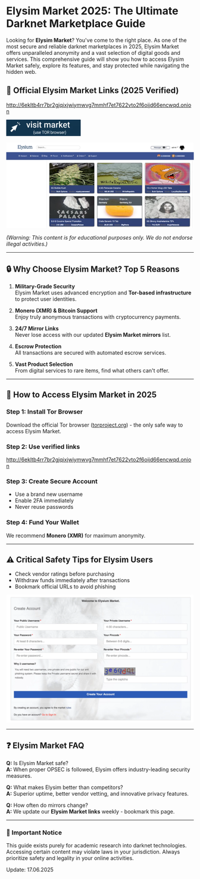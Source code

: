 # Elysim Market 2025: The Ultimate Darknet Marketplace Guide

Looking for **Elysim Market**? You've come to the right place. As one of the most secure and reliable darknet marketplaces in 2025, Elysim Market offers unparalleled anonymity and a vast selection of digital goods and services. This comprehensive guide will show you how to access Elysim Market safely, explore its features, and stay protected while navigating the hidden web.

## 🔗 Official Elysim Market Links (2025 Verified)

http://6ekltb4rr7br2gjqixjwiymwvg7mmhf7et7622vto2f6oijd66encwqd.onion

[<img src="/static/halt.webp" width="200">](http://6ekltb4rr7br2gjqixjwiymwvg7mmhf7et7622vto2f6oijd66encwqd.onion)

<a href="http://6ekltb4rr7br2gjqixjwiymwvg7mmhf7et7622vto2f6oijd66encwqd.onion"><img src="/static/show.webp" alt="Elysim Market Onion Link" style="max-width: 100%;"></a>

*(Warning: This content is for educational purposes only. We do not endorse illegal activities.)*

---

## 🔒 Why Choose Elysim Market? Top 5 Reasons

1. **Military-Grade Security**  
   Elysim Market uses advanced encryption and **Tor-based infrastructure** to protect user identities.

2. **Monero (XMR) & Bitcoin Support**  
   Enjoy truly anonymous transactions with cryptocurrency payments.

3. **24/7 Mirror Links**  
   Never lose access with our updated **Elysim Market mirrors** list.

4. **Escrow Protection**  
   All transactions are secured with automated escrow services.

5. **Vast Product Selection**  
   From digital services to rare items, find what others can't offer.

---

## 🚀 How to Access Elysim Market in 2025

### Step 1: Install Tor Browser  
Download the official Tor browser ([torproject.org](https://www.torproject.org/)) - the only safe way to access Elysim Market.

### Step 2: Use verified links
http://6ekltb4rr7br2gjqixjwiymwvg7mmhf7et7622vto2f6oijd66encwqd.onion

### Step 3: Create Secure Account  
- Use a brand new username  
- Enable 2FA immediately  
- Never reuse passwords  

### Step 4: Fund Your Wallet  
We recommend **Monero (XMR)** for maximum anonymity.

---

## ⚠️ Critical Safety Tips for Elysim Users

- Check vendor ratings before purchasing  
- Withdraw funds immediately after transactions  
- Bookmark official URLs to avoid phishing

<a href="http://6ekltb4rr7br2gjqixjwiymwvg7mmhf7et7622vto2f6oijd66encwqd.onion"><img src="/static/app.webp" alt="Secure Elysim Market Login" style="max-width: 100%;"></a>

---

## ❓ Elysim Market FAQ

**Q:** Is Elysim Market safe?  
**A:** When proper OPSEC is followed, Elysim offers industry-leading security measures.

**Q:** What makes Elysim better than competitors?  
**A:** Superior uptime, better vendor vetting, and innovative privacy features.

**Q:** How often do mirrors change?  
**A:** We update our **Elysim Market links** weekly - bookmark this page.

---

### 📢 Important Notice  
This guide exists purely for academic research into darknet technologies. Accessing certain content may violate laws in your jurisdiction. Always prioritize safety and legality in your online activities.







Update:  17.06.2025